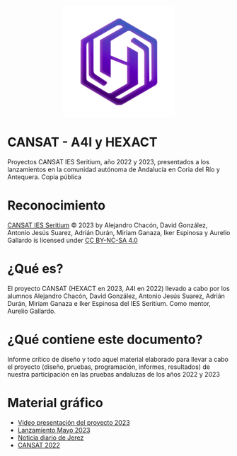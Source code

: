 <center><img style="display: block;  margin-left: auto;  margin-right: auto; width:50%; height:auto;" src="CANSAT%202022_2023/Carpeta%20que%20para%20nada%20acabo%20de%20crear%20con%20el%20logo%20y%20el%20stl%20del%20cansat/logo%20hexact%20copia.png"></center>

# CANSAT - A4I y HEXACT
Proyectos CANSAT IES Seritium, año 2022 y 2023, presentados a los lanzamientos en la comunidad autónoma de Andalucía en Coria del Río y Antequera. Copia pública

# Reconocimiento
[CANSAT IES Seritium](https://github.com/CANSAT) © 2023 by Alejandro Chacón, David González, Antonio Jesús Suarez, Adrián Durán, Miriam Ganaza, Iker Espinosa y Aurelio Gallardo is licensed under [CC BY-NC-SA 4.0 ](http://creativecommons.org/licenses/by-nc-sa/4.0/?ref=chooser-v1)

# ¿Qué es?
El proyecto CANSAT (HEXACT en 2023, A4I en 2022) llevado a cabo por los alumnos Alejandro Chacón, David González, Antonio Jesús Suarez, Adrián Durán, Miriam Ganaza e Iker Espinosa del IES Seritium. Como mentor, Aurelio Gallardo. 

# ¿Qué contiene este documento?
Informe crítico de diseño y todo aquel material elaborado para llevar a cabo el proyecto (diseño, pruebas, programación, informes, resultados) de nuestra participación en las pruebas andaluzas de los años 2022 y 2023

# Material gráfico
+ [Vídeo presentación del proyecto 2023](https://youtu.be/i_LCr1teCZs?si=MErtpM3VWjnIBio4)
+ [Lanzamiento Mayo 2023](https://www.youtube.com/watch?v=RIHoM7wkHl4)
+ [Noticia diario de Jerez](https://www.diariodejerez.es/jerez/IES-Seritium-Agencia-Espacial-Europea-cansat_0_1791421220.html)
+ [CANSAT 2022](https://www.seritium.es/wordpress/index.php/2022/03/24/proyecto-cansat-2022/)


